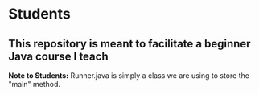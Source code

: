 # Students 
## **This repository is meant to facilitate a beginner Java course I teach**

**Note to Students:**
Runner.java is simply a class we are using to store the "main" method.
